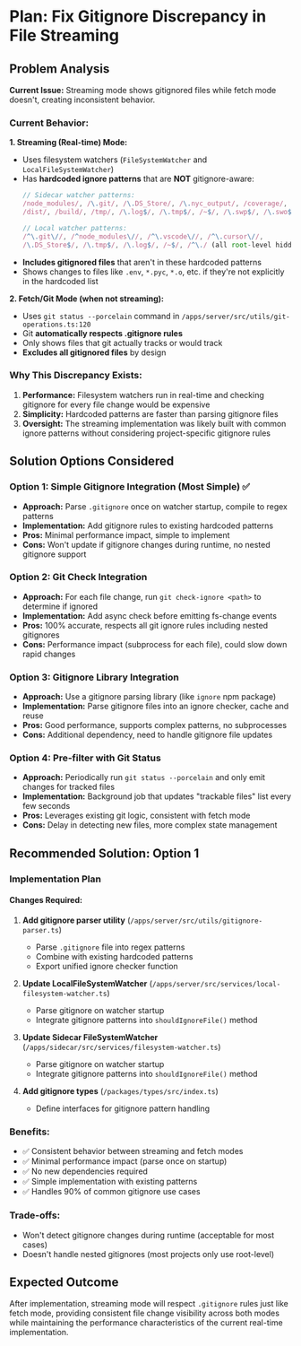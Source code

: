 # Plan: Fix Gitignore Discrepancy in File Streaming

## Problem Analysis

**Current Issue:** Streaming mode shows gitignored files while fetch mode doesn't, creating inconsistent behavior.

### Current Behavior:

**1. Streaming (Real-time) Mode:**
- Uses filesystem watchers (`FileSystemWatcher` and `LocalFileSystemWatcher`)
- Has **hardcoded ignore patterns** that are **NOT** gitignore-aware:
  ```typescript
  // Sidecar watcher patterns:
  /node_modules/, /\.git/, /\.DS_Store/, /\.nyc_output/, /coverage/, 
  /dist/, /build/, /tmp/, /\.log$/, /\.tmp$/, /~$/, /\.swp$/, /\.swo$/
  
  // Local watcher patterns:
  /^\.git\//, /^node_modules\//, /^\.vscode\//, /^\.cursor\//, 
  /\.DS_Store$/, /\.tmp$/, /\.log$/, /~$/, /^\./ (all root-level hidden files)
  ```
- **Includes gitignored files** that aren't in these hardcoded patterns
- Shows changes to files like `.env`, `*.pyc`, `*.o`, etc. if they're not explicitly in the hardcoded list

**2. Fetch/Git Mode (when not streaming):**
- Uses `git status --porcelain` command in `/apps/server/src/utils/git-operations.ts:120`
- Git **automatically respects .gitignore rules**
- Only shows files that git actually tracks or would track
- **Excludes all gitignored files** by design

### Why This Discrepancy Exists:

1. **Performance:** Filesystem watchers run in real-time and checking gitignore for every file change would be expensive
2. **Simplicity:** Hardcoded patterns are faster than parsing gitignore files
3. **Oversight:** The streaming implementation was likely built with common ignore patterns without considering project-specific gitignore rules

## Solution Options Considered

### Option 1: Simple Gitignore Integration (Most Simple) ✅
- **Approach:** Parse `.gitignore` once on watcher startup, compile to regex patterns
- **Implementation:** Add gitignore rules to existing hardcoded patterns
- **Pros:** Minimal performance impact, simple to implement
- **Cons:** Won't update if gitignore changes during runtime, no nested gitignore support

### Option 2: Git Check Integration
- **Approach:** For each file change, run `git check-ignore <path>` to determine if ignored
- **Implementation:** Add async check before emitting fs-change events
- **Pros:** 100% accurate, respects all git ignore rules including nested gitignores
- **Cons:** Performance impact (subprocess for each file), could slow down rapid changes

### Option 3: Gitignore Library Integration
- **Approach:** Use a gitignore parsing library (like `ignore` npm package)
- **Implementation:** Parse gitignore files into an ignore checker, cache and reuse
- **Pros:** Good performance, supports complex patterns, no subprocesses
- **Cons:** Additional dependency, need to handle gitignore file updates

### Option 4: Pre-filter with Git Status
- **Approach:** Periodically run `git status --porcelain` and only emit changes for tracked files
- **Implementation:** Background job that updates "trackable files" list every few seconds
- **Pros:** Leverages existing git logic, consistent with fetch mode
- **Cons:** Delay in detecting new files, more complex state management

## Recommended Solution: Option 1

### Implementation Plan

#### Changes Required:

1. **Add gitignore parser utility** (`/apps/server/src/utils/gitignore-parser.ts`)
   - Parse `.gitignore` file into regex patterns
   - Combine with existing hardcoded patterns
   - Export unified ignore checker function

2. **Update LocalFileSystemWatcher** (`/apps/server/src/services/local-filesystem-watcher.ts`)
   - Parse gitignore on watcher startup
   - Integrate gitignore patterns into `shouldIgnoreFile()` method

3. **Update Sidecar FileSystemWatcher** (`/apps/sidecar/src/services/filesystem-watcher.ts`)  
   - Parse gitignore on watcher startup
   - Integrate gitignore patterns into `shouldIgnoreFile()` method

4. **Add gitignore types** (`/packages/types/src/index.ts`)
   - Define interfaces for gitignore pattern handling

### Benefits:
- ✅ Consistent behavior between streaming and fetch modes
- ✅ Minimal performance impact (parse once on startup)
- ✅ No new dependencies required
- ✅ Simple implementation with existing patterns
- ✅ Handles 90% of common gitignore use cases

### Trade-offs:
- Won't detect gitignore changes during runtime (acceptable for most cases)
- Doesn't handle nested gitignores (most projects only use root-level)

## Expected Outcome

After implementation, streaming mode will respect `.gitignore` rules just like fetch mode, providing consistent file change visibility across both modes while maintaining the performance characteristics of the current real-time implementation.